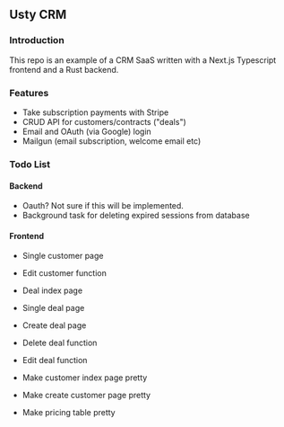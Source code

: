 ## Usty CRM 
### Introduction
This repo is an example of a CRM SaaS written with a Next.js Typescript frontend and a Rust backend.

### Features
- Take subscription payments with Stripe
- CRUD API for customers/contracts ("deals")
- Email and OAuth (via Google) login
- Mailgun (email subscription, welcome email etc)

### Todo List
#### Backend
- Oauth? Not sure if this will be implemented.
- Background task for deleting expired sessions from database

#### Frontend
- Single customer page
- Edit customer function
- Deal index page
- Single deal page
- Create deal page
- Delete deal function
- Edit deal function

- Make customer index page pretty
- Make create customer page pretty
- Make pricing table pretty